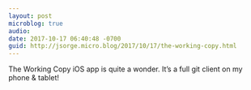 ```yaml
---
layout: post
microblog: true
audio: 
date: 2017-10-17 06:40:48 -0700
guid: http://jsorge.micro.blog/2017/10/17/the-working-copy.html
---
```

The Working Copy iOS app is quite a wonder. It’s a full git client on my phone & tablet!

